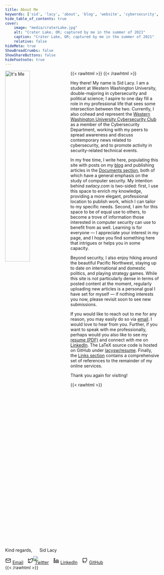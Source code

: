 ```yaml
---
title: About Me
keywords: ['sid', 'lacy', 'about', 'blog', 'website', 'cybersecurity', 'security', 'computer', 'hackthebox', 'htb', 'tech']
hide_table_of_contents: true
cover:
    image: "media/craterLake.jpg"
    alt: "Crater Lake, OR; captured by me in the summer of 2021"
    caption: "Crater Lake, OR; captured by me in the summer of 2021"
    relative: false
hideMeta: true
ShowBreadCrumbs: false
ShowShareButtons: false
hideFootnote: true
---
```


{{< rawhtml >}}
<img src="/media/headshot.png" alt="It's Me" style="margin: 0px 12px 0px 0px; width: 40%; float: left; border-radius: var(--radius)"/>
{{< /rawhtml >}}

Hey there! My name is Sid Lacy. I am a student at Western Washington University, double-majoring in cybersecurity and political science; I aspire to one day fill a role in my professional life that sees some intersection between the two. Currently, I also cohead and represent the [Western Washington University Cybersecurity Club](https://wwucyber.com) as a member of the Cybersecurity Department, working with my peers to spread awareness and discuss contemporary news related to cybersecurity, and to promote activity in security-related technical events.

In my free time, I write here, populating this site with posts on my [blog](/blog) and publishing articles in the [Documents section](/docs), both of which have a general emphasis on the study of computer security. My intention behind *swlacy.com* is two-sided: first, I use this space to enrich my knowledge, providing a more elegant, professional location to publish work, which I can tailor to my specific needs. Second, I aim for this space to be of equal use to others, to become a trove of information those interested in computer security can use to benefit from as well. Learning is for everyone — I appreciate your interest in my page, and I hope you find something here that intrigues or helps you in some capacity.

Beyond security, I also enjoy hiking around the beautiful Pacific Northwest, staying up to date on international and domestic politics, and playing strategy games. While this site is not particularly dense in terms of posted content at the moment, regularly uploading new articles is a personal goal I have set for myself — if nothing interests you now, please revisit soon to see new submissions.

If you would like to reach out to me for any reason, you may easily do so via [email](mailto:contact@swlacy.com?subject=Hello!). I would love to hear from you. Further, if you want to speak with me professionally, perhaps would you also like to see my [resume (PDF)](/resume) and connect with me on [LinkedIn](https://www.linkedin.com/in/lacysw/). The LaTeX source code is hosted on GitHub under [lacysw/resume](https://github.com/lacysw/resume/blob/main/resume.tex). Finally, the [Links section](/links) contains a comprehensive set of references to the remainder of my online services.

Thank you again for visiting!

{{< rawhtml >}}
<div style="max-width: 196px; margin-right: 16px">
    Kind regards,
    <img src="/media/sig2.png" style="max-width: inherit; margin-top: -10px; margin-bottom: -30px;"/>
    Sid Lacy
</div>
<div class="socials">
<br>
    <a style="margin-right: 10px" href="mailto:contact@swlacy.com?subject=Hello!"><svg height="18px" style="margin-bottom: 2px; margin-right: 4px" xmlns="http://www.w3.org/2000/svg" width="20" height="20" viewBox="0 0 24 24" fill="none" stroke="currentColor" stroke-width="2" stroke-linecap="round" stroke-linejoin="round" class="feather feather-mail"><path d="M4 4h16c1.1 0 2 .9 2 2v12c0 1.1-.9 2-2 2H4c-1.1 0-2-.9-2-2V6c0-1.1.9-2 2-2z"></path><polyline points="22,6 12,13 2,6"></polyline></svg>Email</a>
    <a style="margin-right: 10px" href="https://twitter.com/actuallysid"><svg height="18px" style="margin-bottom: 2px; margin-right: 4px" xmlns="http://www.w3.org/2000/svg" width="20" height="20" viewBox="0 0 24 24" fill="none" stroke="currentColor" stroke-width="2" stroke-linecap="round" stroke-linejoin="round" class="feather feather-twitter"><path d="M23 3a10.9 10.9 0 0 1-3.14 1.53 4.48 4.48 0 0 0-7.86 3v1A10.66 10.66 0 0 1 3 4s-4 9 5 13a11.64 11.64 0 0 1-7 2c9 5 20 0 20-11.5a4.5 4.5 0 0 0-.08-.83A7.72 7.72 0 0 0 23 3z"></path></svg>Twitter</a>
    <a style="margin-right: 10px" href="https://www.linkedin.com/in/lacysw/"><svg height="18px" style="margin-bottom: 2px; margin-right: 4px" xmlns="http://www.w3.org/2000/svg" width="20" height="20" viewBox="0 0 24 24" fill="none" stroke="currentColor" stroke-width="2" stroke-linecap="round" stroke-linejoin="round" class="feather feather-linkedin"><path d="M16 8a6 6 0 0 1 6 6v7h-4v-7a2 2 0 0 0-2-2 2 2 0 0 0-2 2v7h-4v-7a6 6 0 0 1 6-6z"></path><rect x="2" y="9" width="4" height="12"></rect><circle cx="4" cy="4" r="2"></circle></svg>LinkedIn</a>
    <a style="margin-right: 10px" href="https://github.com/lacysw"><svg height="18px" style="margin-bottom: 2px; margin-right: 4px" xmlns="http://www.w3.org/2000/svg" width="20" height="20" viewBox="0 0 24 24" fill="none" stroke="currentColor" stroke-width="2" stroke-linecap="round" stroke-linejoin="round" class="feather feather-github"><path d="M9 19c-5 1.5-5-2.5-7-3m14 6v-3.87a3.37 3.37 0 0 0-.94-2.61c3.14-.35 6.44-1.54 6.44-7A5.44 5.44 0 0 0 20 4.77 5.07 5.07 0 0 0 19.91 1S18.73.65 16 2.48a13.38 13.38 0 0 0-7 0C6.27.65 5.09 1 5.09 1A5.07 5.07 0 0 0 5 4.77a5.44 5.44 0 0 0-1.5 3.78c0 5.42 3.3 6.61 6.44 7A3.37 3.37 0 0 0 9 18.13V22"></path></svg>GitHub</a>
</div>
{{< /rawhtml >}}